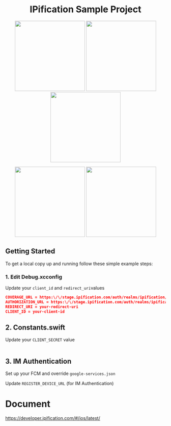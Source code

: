 
<h1 align="center">IPification Sample Project</h1>

<p align="center">
<img src='https://user-images.githubusercontent.com/4114159/153820731-6cf4d6ed-cc37-4cc2-8a16-8baccb41b9d3.jpg' width='220'>
<img src='https://user-images.githubusercontent.com/4114159/153820778-b4e6cb13-e4b9-4eb9-96ec-b7596617d906.jpg' width='220'>
<img src='https://user-images.githubusercontent.com/4114159/153820768-fe862eb3-01b2-46de-b140-5ac55e6008bf.jpg' width='220'>
</p>
<p align="center">
  
  <img src='https://user-images.githubusercontent.com/4114159/153827230-b896b66b-5b82-421d-b639-755b50d218c8.png' width='220'>

  <img src='https://user-images.githubusercontent.com/4114159/153826264-74a50ef3-9847-4ca4-bed0-5278863a3222.png' width='220'>

</p>

<!-- GETTING STARTED -->
## Getting Started

To get a local copy up and running follow these simple example steps:

### 1. Edit Debug.xcconfig
Update your `client_id` and `redirect_uri`values

  ```json
COVERAGE_URL = https:\/\/stage.ipification.com/auth/realms/ipification/coverage
AUTHORIZATION_URL = https:\/\/stage.ipification.com/auth/realms/ipification/protocol/openid-connect/auth
REDIRECT_URI = your-redirect-uri
CLIENT_ID = your-client-id
  ```
  
## 2. Constants.swift
Update your `CLIENT_SECRET` value
  <br/><br/>
  
## 3. IM Authentication
Set up your FCM and override `google-services.json`

Update `REGISTER_DEVICE_URL` (for IM Authentication)


# Document

https://developer.ipification.com/#/ios/latest/
